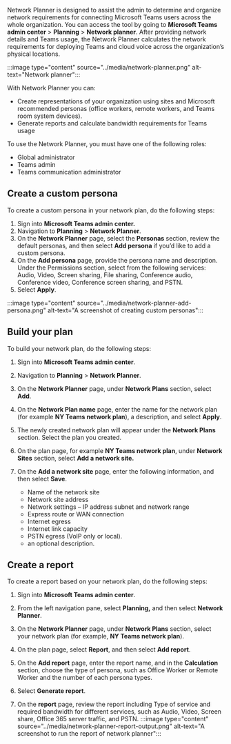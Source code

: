 

Network Planner is designed to assist the admin to determine and organize network requirements for connecting Microsoft Teams users across the whole organization. You can access the tool by going to **Microsoft Teams admin center** > **Planning** > **Network planner**. After providing network details and Teams usage, the Network Planner calculates the network requirements for deploying Teams and cloud voice across the organization’s physical locations.

:::image type="content" source="../media/network-planner.png" alt-text="Network planner":::

With Network Planner you can:

- Create representations of your organization using sites and Microsoft recommended personas (office workers, remote workers, and Teams room system devices).
- Generate reports and calculate bandwidth requirements for Teams usage

To use the Network Planner, you must have one of the following roles: 

- Global administrator
- Teams admin
- Teams communication administrator

## Create a custom persona

To create a custom persona in your network plan, do the following steps:

1. Sign into **Microsoft Teams admin center.**
2. Navigation to **Planning** > **Network Planner**.
3. On the **Network Planner** page, select the **Personas** section, review the default personas, and then select **Add persona** if you’d like to add a custom persona.
4. On the **Add persona** page, provide the persona name and description. Under the Permissions section, select from the following services: Audio, Video, Screen sharing, File sharing, Conference audio, Conference video, Conference screen sharing, and PSTN.
5. Select **Apply**.

:::image type="content" source="../media/network-planner-add-persona.png" alt-text="A screenshot of creating custom personas":::

## Build your plan

To build your network plan, do the following steps:

1. Sign into **Microsoft Teams admin center**.
2. Navigation to **Planning** > **Network Planner**. 
3. On the **Network Planner** page, under **Network Plans** section, select **Add**. 
4. On the **Network Plan name** page, enter the name for the network plan (for example **NY Teams network plan**), a description, and select **Apply**.
5. The newly created network plan will appear under the **Network Plans** section. Select the plan you created.
6. On the plan page, for example **NY Teams network plan**, under **Network Sites** section, select **Add a network site.** 
7. On the **Add a network site** page, enter the following information, and then select **Save**.

	- Name of the network site
	- Network site address
	- Network settings – IP address subnet and network range
	- Express route or WAN connection
	- Internet egress
	- Internet link capacity
	- PSTN egress (VoIP only or local).
	- an optional description. 

## Create a report

To create a report based on your network plan, do the following steps:

1. Sign into **Microsoft Teams admin center**.

2. From the left navigation pane, select **Planning,** and then select **Network Planner**.

3. On the **Network Planner** page, under **Network Plans** section, select your network plan (for example, **NY Teams network plan**).

4. On the plan page, select **Report**, and then select **Add report**.

5. On the **Add report** page, enter the report name, and in the **Calculation** section, choose the type of persona, such as Office Worker or Remote Worker and the number of each persona types.

6. Select **Generate report**.

7. On the **report** page, review the report including Type of service and required bandwidth for different services, such as Audio, Video, Screen share, Office 365 server traffic, and PSTN.
:::image type="content" source="../media/network-planner-report-output.png" alt-text="A screenshot to run the report of network planner":::
